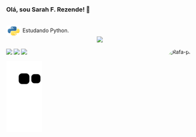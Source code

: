 ### Olá, sou Sarah F. Rezende! 🦊

<div style="display: inline_block"><br>
  <img align="center" alt="Rafa-Python" height="30" width="40" src="https://raw.githubusercontent.com/devicons/devicon/master/icons/python/python-original.svg"> Estudando Python. 

<div align="center">
  <a href="https://github.com/sarahfeanor">
  <img height="180em" src="https://github-readme-stats.vercel.app/api?username=sarahfeanor&show_icons=true&theme=dracula&include_all_commits=true&count_private=true"/>
</div>
 
<p>

<img align="right" alt="Rafa-pic" height="150" style="border-radius:50px;" src="https://cdn.discordapp.com/attachments/685641595428536322/996884025245438082/download20220703173839.png">
</div>


<div> 
  
  <a href="https://instagram.com/sarahfrezende" target="_blank"><img src="https://img.shields.io/badge/-Instagram-%23E4405F?style=for-the-badge&logo=instagram&logoColor=white" target="_blank"></a>
  <a href = "mailto:sarahfrezende@gmail.com"><img src="https://img.shields.io/badge/-Gmail-%23333?style=for-the-badge&logo=gmail&logoColor=white" target="_blank"></a>
  <a href="https://www.linkedin.com/in/sarah-rezende-24938818b/" target="_blank"><img src="https://img.shields.io/badge/-LinkedIn-%230077B5?style=for-the-badge&logo=linkedin&logoColor=white" target="_blank"></a> 

  ![Snake animation](https://github.com/rafaballerini/rafaballerini/blob/output/github-contribution-grid-snake.svg)
 
</div>
